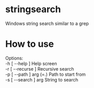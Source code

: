 # stringsearch
Windows string search similar to a grep

# How to use

Options:  
  -h [ --help ]          Help screen  
  -r [ --recurse ]       Recursive search  
  -p [ --path ] arg (=.) Path to start from  
  -s [ --search ] arg    String to search  

